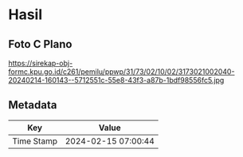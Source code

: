 # Hasil

## Foto C Plano

https://sirekap-obj-formc.kpu.go.id/c261/pemilu/ppwp/31/73/02/10/02/3173021002040-20240214-160143--5712551c-55e8-43f3-a87b-1bdf98556fc5.jpg


## Metadata

| Key        | Value               |
| ---------- | ------------------- |
| Time Stamp | 2024-02-15 07:00:44 |



